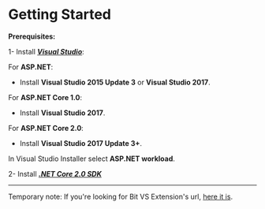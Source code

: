 # Getting Started

**Prerequisites:**


1- Install [***Visual Studio***](https://www.visualstudio.com/downloads/):

For **ASP.NET**:
- Install **Visual Studio 2015 Update 3** or **Visual Studio 2017**.

For **ASP.NET Core 1.0**:
- Install **Visual Studio 2017**.

For **ASP.NET Core 2.0**:
- Install **Visual Studio 2017 Update 3+**.

In Visual Studio Installer select **ASP.NET workload**.



2- Install ***[.NET Core 2.0 SDK](https://www.microsoft.com/net/download/core)***

___

Temporary note: If you're looking for Bit VS Extension's url, [here it is](https://myget.org/F/bit-foundation/vsix).
